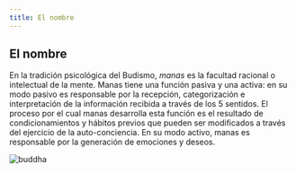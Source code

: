 ```yaml
---
title: El nombre
---
```

## El nombre

En la tradición psicológica del Budismo, *manas* es la facultad racional o intelectual de la mente. Manas tiene una función pasiva y una activa: en su modo pasivo es responsable por la recepción, categorización e interpretación de la información recibida a través de los 5 sentidos. El proceso por el cual manas desarrolla esta función es el resultado de condicionamientos y hábitos previos que pueden ser modificados a través del ejercicio de la auto-conciencia. En su modo activo, manas es responsable por la generación de emociones y deseos.

![buddha](/images/buddha.svg)
